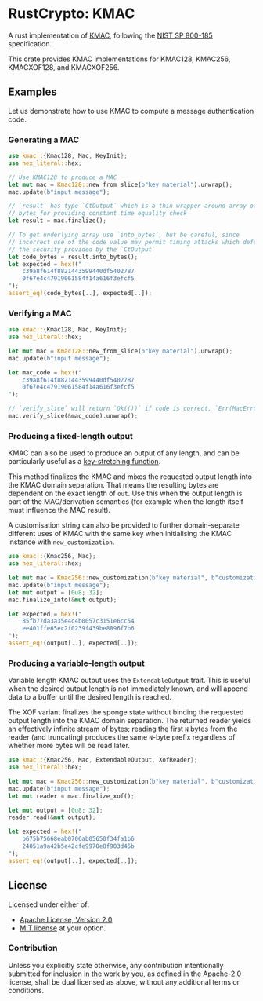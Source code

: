 # RustCrypto: KMAC

A rust implementation of [KMAC](https://en.wikipedia.org/wiki/SHA-3#Additional_instances), following the [NIST SP 800-185](https://nvlpubs.nist.gov/nistpubs/SpecialPublications/NIST.SP.800-185.pdf) specification.

This crate provides KMAC implementations for KMAC128, KMAC256, KMACXOF128, and KMACXOF256.

## Examples

Let us demonstrate how to use KMAC to compute a message authentication code.

### Generating a MAC
```rust
use kmac::{Kmac128, Mac, KeyInit};
use hex_literal::hex;

// Use KMAC128 to produce a MAC
let mut mac = Kmac128::new_from_slice(b"key material").unwrap();
mac.update(b"input message");

// `result` has type `CtOutput` which is a thin wrapper around array of
// bytes for providing constant time equality check
let result = mac.finalize();

// To get underlying array use `into_bytes`, but be careful, since
// incorrect use of the code value may permit timing attacks which defeats
// the security provided by the `CtOutput`
let code_bytes = result.into_bytes();
let expected = hex!("
    c39a8f614f8821443599440df5402787
    0f67e4c47919061584f14a616f3efcf5
");
assert_eq!(code_bytes[..], expected[..]);
```

### Verifying a MAC
```rust
use kmac::{Kmac128, Mac, KeyInit};
use hex_literal::hex;

let mut mac = Kmac128::new_from_slice(b"key material").unwrap();
mac.update(b"input message");

let mac_code = hex!("
    c39a8f614f8821443599440df5402787
    0f67e4c47919061584f14a616f3efcf5
");

// `verify_slice` will return `Ok(())` if code is correct, `Err(MacError)` otherwise
mac.verify_slice(&mac_code).unwrap();
```

### Producing a fixed-length output

KMAC can also be used to produce an output of any length, and can be particularly useful as a [key-stretching function](https://en.wikipedia.org/wiki/Key_stretching).

This method finalizes the KMAC and mixes the requested output length into the KMAC domain separation. That means the resulting bytes are dependent on the exact length of `out`. Use this when the output length is part of the MAC/derivation semantics (for example when the length itself must influence the MAC result).

A customisation string can also be provided to further domain-separate different uses of KMAC with the same key when initialising the KMAC instance with `new_customization`.

```rust
use kmac::{Kmac256, Mac};
use hex_literal::hex;

let mut mac = Kmac256::new_customization(b"key material", b"customization").unwrap();
mac.update(b"input message");
let mut output = [0u8; 32];
mac.finalize_into(&mut output);

let expected = hex!("
    85fb77da3a35e4c4b0057c3151e6cc54
    ee401ffe65ec2f0239f439be8896f7b6
");
assert_eq!(output[..], expected[..]);
```

### Producing a variable-length output

Variable length KMAC output uses the `ExtendableOutput` trait. This is useful when the desired output length is not immediately known, and will append data to a buffer until the desired length is reached. 

The XOF variant finalizes the sponge state without binding the requested output length into the KMAC domain separation. The returned reader yields an effectively infinite stream of bytes; reading the first `N` bytes  from the reader (and truncating) produces the same `N`-byte prefix regardless of whether more bytes will be read later.

```rust
use kmac::{Kmac256, Mac, ExtendableOutput, XofReader};
use hex_literal::hex;

let mut mac = Kmac256::new_customization(b"key material", b"customization").unwrap();
mac.update(b"input message");
let mut reader = mac.finalize_xof();

let mut output = [0u8; 32];
reader.read(&mut output);

let expected = hex!("
    b675b75668eab0706ab05650f34fa1b6
    24051a9a42b5e42cfe9970e8f903d45b
");
assert_eq!(output[..], expected[..]);
```

## License

Licensed under either of:
- [Apache License, Version 2.0](http://www.apache.org/licenses/LICENSE-2.0)
- [MIT license](http://opensource.org/licenses/MIT)
at your option.

### Contribution
Unless you explicitly state otherwise, any contribution intentionally submitted for inclusion in the work by you, as defined in the Apache-2.0 license, shall be dual licensed as above, without any additional terms or conditions.